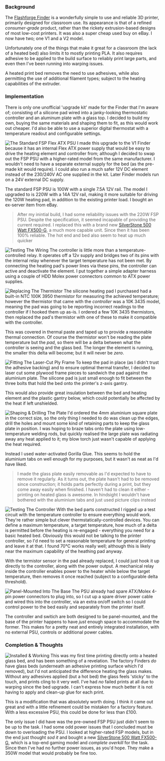 ### Background
The [Flashforge Finder](https://www.flashforge.com/product-detail/8) is a wonderfully simple to use and reliable 3D printer, primarily designed for classroom use. Its appearance is that of a refined _consumer-grade_ product, rather than the rickety extrusion-based designs of most low-cost printers. It was also a super cheap used buy on eBay. I now have two; one V1 and a V2 model.

Unfortunately one of the things that make it great for a classroom (the lack of a heated bed) also limits it to mostly printing PLA. It also requires adhesive to be applied to the build surface to reliably print large parts, and even then I've been running into warping issues.

A heated print bed removes the need to use adhesives, while also permitting the use of additional filament types; subject to the heating capabilities of the extruder.

### Implementation
There is only one unofficial 'upgrade kit' made for the Finder that I'm aware of; consisting of a silicone pad wired into a janky-looking thermostatic controller and an aluminum plate with a glass top. I decided to build my own, buying the same materials and shaping them to fit, as this would work out cheaper. I'd also be able to use a superior digital thermostat with a temperature readout and configurable settings.

![The Standard FSP Flex ATX PSU](https://lh3.googleusercontent.com/pw/AL9nZEXv08QRsXjNGr_zSmBCBLAZDkKpc2rhZrMN7lQhWAPQWGDNeOjs4LLgf-qSKTyHR61ItHWRuXaPcIG_DXeuqmJDUohHyITCk16pe8EwaNB21Hhj6FLpXtqNZBC2RRCv12bPLasfM4Ql1W7H-JmRB5iAbA=w386-h685-no)
I made this upgrade to the V1 Finder because it has an internal Flex ATX power supply that would be easy to drive the heating element and controller from; although I decided to swap out the FSP PSU with a higher-rated model from the same manufacturer. I wouldn't need to have a separate external supply for the bed (as the pre-made kit would require). I could also run a much safer 12V DC element instead of the 230/240V AC one supplied in the kit. Later Finder models run on a 24V external DC supply.

The standard FSP PSU is 100W with a single 7.5A 12V rail. The model I upgraded to is 220W with a 14A 12V rail, making it more suitable for driving the 120W heating pad, in addition to the existing printer load. I bought an ex-server item from eBay.

> After my inintial build, I had some reliability issues with the 220W FSP PSU. Despite the specification, it seemed incapable of providing the current required. I replaced this with a brand new [SilverStone 500 Watt FX500-G](https://www.silverstonetek.com/product.php?pid=935&area=en), a much more capable unit. Since then it has been 100% reliable. The hot end and bed also seem to heat up much quicker

![Testing The Wiring](https://lh3.googleusercontent.com/pw/AL9nZEX-vxzPX85pv_AwclM1eKPzdabr8yYA4KaWkHGkQSuM3xe5T1Y3pJOtM1FhHN2kWhpLf--QAuapmWctAJOUyaQAJdp62ph9sudPu1Ul72AYL9_fSYoN45O9rCq1Y_ArU7t3PUqT9nMQtEoJmhmFDz4y7w=w1218-h685-no)
The controller is little more than a temperature-controlled relay. It operates off a 12v supply and bridges two of its pins with the internal relay whenever the target temperature has not been met. By connecting the heating pad's power lines via these pins, the controller can active and deactivate the element. I put together a simple adapter harness using a couple of HDD Molex power connectors common to ATX power supplies.

![Replacing The Thermistor](https://lh3.googleusercontent.com/pw/AL9nZEVxRZBP1ZIiruwytVY2TCxtCP8BvxgILltFBrOmDiTbzyNO0oruCPEI7-FgxRkHmpPt7vltSFPPrTGhbAguNZhNvnaiCJ2vvhQgvqezGsPowrMBGRQafgSj9xxisi4CaEaXtSy4diTAcUZWKKuQ5Ng5Xw=w1218-h685-no)
The silicone heating pad I purchased had a built-in NTC 100K 3950 thermistor for measuring the achieved temperature; however the thermistor that came with the _controller_ was a 10K 3435 model, meaning the pad was going to be reporting incorrect readings to the controller if I hooked them up as-is. I ordered a few 10K 3435 thermistors, then replaced the pad's thermistor with one of these to make it compatible with the controller.

This was covered in thermal paste and taped up to provide a reasonable thermal connection. Of course the thermistor won't be reading the plate temperature but the _pad_, so there will be a delta between what the controller is seeing and the glass bed. The longer the element is running, the smaller this delta will become; but it will never be _zero_.

![Fitting The Laser-Cut Ply Frame](https://lh3.googleusercontent.com/pw/AL9nZEUiCGS4GzScuHdfTh0oSKXPAg83ugm4OXFRgC7GEsOsMNTSCAn_99eWZFQLOGxufYiK-id13Wj8oUb472nu4srAKK6VUJGv-kIbtz3_zCKdywm3g4LQFHwlE6a_l7FQEQrsI4h5_vGmZLaCb0Btpqzq8w=w1218-h685-no)
To keep the pad in place (as I didn't trust the adhesive backing) and to ensure optimal thermal transfer, I decided to laser cut some plywood frame pieces to sandwich the pad against the aluminium plate. The silicone pad is just small enough to fit between the three bolts that hold the bed onto the printer's z-axis gantry.

This would also provide great insulation between the bed and heating element and the plastic gantry below, which could potentially be affected by the heat if left unshielded.

![Shaping & Drilling The Plate](https://lh3.googleusercontent.com/pw/AL9nZEVevHiw0Q1SOz6ON8AHVSgK6Az7d0Zi6vfomn6_Ci_mS28d8OvcP17ufCEPjMUpVaQo0QX4N209Sh0e6iovAQHUDY-SaU7wcWBuMn1wwAJdmnj4u6ENtsyy4TPseq6vkiOONUKpXi4FHJY5pYXF9XvgBQ=w1218-h685-no)
I'd ordered the 4mm aluminium square plate in the correct size, so the only thing I needed to do was clean up the edges, drill the holes and mount some kind of retaining parts to keep the glass plate in position. I was hoping to braze tabs onto the plate using low-temperature welding rods, but quickly realised the large plate was radiating away any heat applied to it; my blow torch just wasn't capable of applying the heat required.

Instead I used water-activated Gorilla Glue. This seems to hold the aluminium tabs on well enough for my purposes, but it wasn't as neat as I'd have liked.

> I made the glass plate easily removable as I'd expected to have to remove it regularly. As it turns out, the plate hasn't had to be removed since construction; it holds parts perfectly during a print, but they come away easily when finished. I haven't had to clean it either - printing on heated glass is awesome. In hindsight I wouldn't have bothered with the aluminium tabs and just used picture clips instead

![Testing The Controller](https://lh3.googleusercontent.com/pw/AL9nZEX6mAbfAZRc42f5nAGGZbGvPZgzspp8MLJsy41mhLDJ-X21bAqkPw7MPEmB5h2XhYloRxz4UZc6qbC2aI2t9xZSmK8CHLEHcTfWMx0aIlclxlVZ2L0BDSQ5WSPj1YmP4US15Sr5bqjbYOvRLW_Ra8qC-g=w1218-h685-no)
With the bed parts constructed I rigged up a test circuit with the temperature controller to ensure everything would work. They're rather simple but clever thermstatically-controlled devices. You can define a maximum temperature, a target temperature, how much of a delta is permitted before the heating is re-engaged - everything you need for a basic heated bed. Obviously this would not be talking to the printer controller, so I'd need to set a reasonable temperature for general printing and leave it at that. I found 70&deg;C works really well; although this is likely near the maximum capability of the heathing pad anyway.

With the termistor sensor in the pad already replaced, I could just hook it up directly to the controller, along with the power output. A mechanical relay inside the controller enables power to the heater while below the target temperature, then removes it once reached (subject to a configurable delta threshold).

![Panel-Mounted Into The Base](https://lh3.googleusercontent.com/pw/AL9nZEUhUMwNXF2nh3kEXRTSgdkpXquHvf9fciTR_Rf5kbaTEHr2gwocdB7bYHu-xi5_FxjLNJFhrYSTiywdCd7MA2UvZ3tnOt9WYX7Rcaei1litM8yM36ImmysAe1r4uovO0pVDs82dydOYsvAoV31RuLs5Og=w1218-h685-no)
The PSU already had spare ATX/Molex 4-pin power connectors to plug into, so I cut up a spare driver power cable and wired this into the controller, via an extra on/off switch so I could control power to the bed easily and separately from the printer itself.

The controller and switich are both designed to be panel-mounted, and the base of the printer happens to have _just_ enough space to accommodate the former. This makes for a pretty neat and entirely integrated installation, with no external PSU, controls or additional power cables.

### Completion & Thoughts

![Installed & Working](https://lh3.googleusercontent.com/pw/AL9nZEWPr5BHZC7bAG0s2PHlIB2HgqcF6PUuTJ_TP7kZSpww-TGfkWCrHbVjubBtF8IG2tzKzQyh8qagLg9fd8iQar3P95ajuNZ69g0fq2ynZwuvZXDP5aHZspR7AAHsL2-uy7Z8QiCW5o133HsVxlwQb2tz2g=w1218-h685-no)
This was my first time printing directly onto a heated glass bed, and has been something of a revelation. The factory Finders _do_ have glass beds (underneath an adhesive printing surface which I'd removed), but I'd not anticipated the difference heating the glass makes. Without any adhesives applied (but a hot bed) the glass feels 'sticky' to the touch, and prints cling to it very well. I've had _no_ failed prints at all due to warping since the bed upgrade. I can't express how much better it is not having to apply and clean-up glue for each print.

This is a modification that was absolutely worth doing. I think it came out great and with a little refinement could be mistaken for a factory feature. With a less excessive PSU, this could be done for less than &pound;100.

The only issue I did have was the pre-owned FSP PSU just didn't seem to be up to the task. I had some odd power issues that I concluded must be down to overloading the PSU. I looked at higher-rated FSP models, but in the end just thought _sod it_ and bought a new [SilverStone 500 Watt FX500-G](https://www.silverstonetek.com/product.php?pid=935&area=en), which is a top-end gaming model and _complete overkill_ for the task. Since then I've had no further power issues, as you'd hope. They make a 350W model that would probably be fine too.